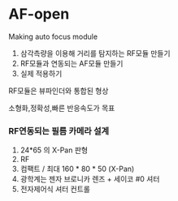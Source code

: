 # AF-open
Making auto focus module

1. 삼각측량을 이용해 거리를 탐지하는 RF모듈 만들기
2. RF모듈과 연동되는 AF모듈 만들기
3. 실제 적용하기

RF모듈은 뷰파인더와 통합된 형상

소형화,정확성,빠른 반응속도가 목표

### RF연동되는 필름 카메라 설계
1. 24*65 의 X-Pan 판형
2. RF
3. 컴팩트 / 최대 160 * 80 * 50 (X-Pan)
4. 광학계는 젠자 브로니카 렌즈 + 세이코 #0 셔터
5. 전자제어식 셔터 컨트롤
